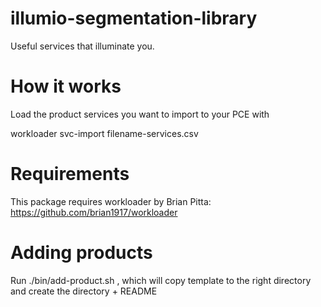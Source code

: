 # illumio-segmentation-library

Useful services that illuminate you.

# How it works

Load the product services you want to import to your PCE with

  workloader svc-import filename-services.csv
  
# Requirements

This package requires workloader by Brian Pitta: https://github.com/brian1917/workloader

# Adding products

Run ./bin/add-product.sh <Your-Product>, which will copy template to the right directory and create the directory + README
